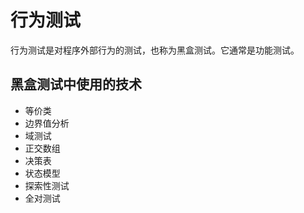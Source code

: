 # 行为测试

行为测试是对程序外部行为的测试，也称为黑盒测试。它通常是功能测试。

## 黑盒测试中使用的技术

* 等价类
* 边界值分析
* 域测试
* 正交数组
* 决策表
* 状态模型
* 探索性测试
* 全对测试
